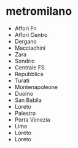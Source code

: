 # metromilano

- Affori Fn
- Affori Centro
- Dergano
- Macciachini
- Zara
- Sondrio
- Centrale FS
- Repubblica
- Turati
- Montenapoleone
- Duomo
- San Babila
- Loreto
- Palestro
- Porta Venezia
- Lima
- Loreto
- Loreto